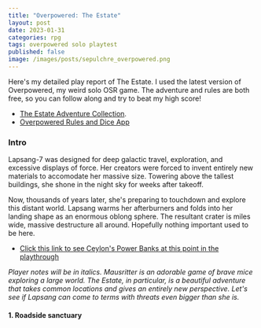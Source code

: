 ```yaml
---
title: "Overpowered: The Estate"
layout: post
date: 2023-01-31
categories: rpg
tags: overpowered solo playtest
published: false
image: /images/posts/sepulchre_overpowered.png
---
```

 
Here's my detailed play report of The Estate. I used the latest version of Overpowered, my weird solo OSR game. The adventure and rules are both free, so you can follow along and try to beat my high score!

<base target="_blank">

 - [The Estate Adventure Collection](https://losing-games.itch.io/mausritter-the-estate-adventure-collection).
 - [Overpowered Rules and Dice App](/overpowered)

### Intro

Lapsang-7 was designed for deep galactic travel, exploration, and excessive displays of force. Her creators were forced to invent entirely new materials to accomodate her massive size. Towering above the tallest buildings, she shone in the night sky for weeks after takeoff.

Now, thousands of years later, she's preparing to touchdown and explore this distant world. Lapsang warms her afterburners and folds into her landing shape as an enormous oblong sphere. The resultant crater is miles wide, massive destructure all around. Hopefully nothing important used to be here.

- [Click this link to see Ceylon's Power Banks at this point in the playthrough](https://www.technicalgrimoire.com/overpowered?treasure=20-15,4-2&foe=12-3,6-2&obstacle=10-6,8-2&overpower=0)

*Player notes will be in italics. Mausritter is an adorable game of brave mice exploring a large world. The Estate, in particular, is a beautiful adventure that takes common locations and gives an entirely new perspective. Let's see if Lapsang can come to terms with threats even bigger than she is.*

#### 1. Roadside sanctuary